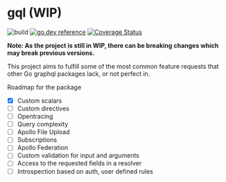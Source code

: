 # gql (WIP)

![build](https://github.com/rigglo/gql/workflows/build/badge.svg)
[![go.dev reference](https://img.shields.io/badge/go.dev-reference-007d9c?logo=go&logoColor=white)](https://pkg.go.dev/github.com/rigglo/gql)
[![Coverage Status](https://coveralls.io/repos/github/rigglo/gql/badge.svg?branch=master)](https://coveralls.io/github/rigglo/gql?branch=master)

**Note: As the project is still in WIP, there can be breaking changes which may break previous versions.**

This project aims to fulfill some of the most common feature requests that other Go graphql packages lack, or not perfect in.

Roadmap for the package

- [x] Custom scalars
- [ ] Custom directives
- [ ] Opentracing
- [ ] Query complexity
- [ ] Apollo File Upload
- [ ] Subscriptions
- [ ] Apollo Federation
- [ ] Custom validation for input and arguments
- [ ] Access to the requested fields in a resolver
- [ ] Introspection based on auth, user defined rules
